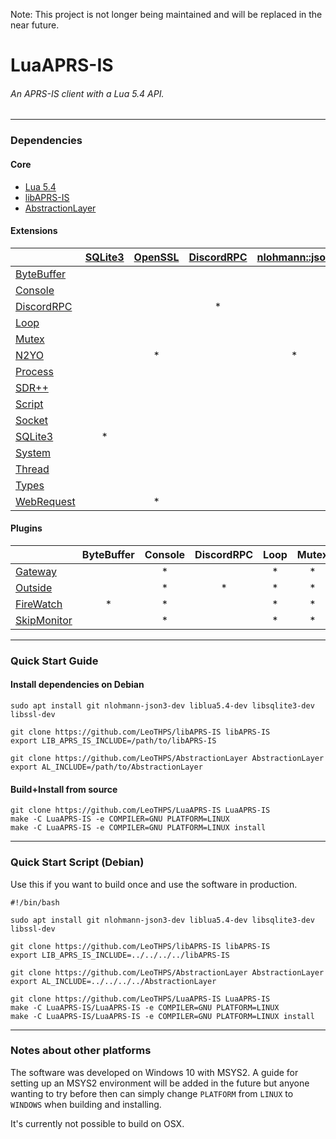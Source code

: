 Note: This project is not longer being maintained and will be replaced in the near future.

# LuaAPRS-IS
###### An APRS-IS client with a Lua 5.4 API.

<hr />

### Dependencies

#### Core

- [Lua 5.4](//github.com/lua/lua)
- [libAPRS-IS](//github.com/LeoTHPS/libAPRS-IS)
- [AbstractionLayer](//github.com/LeoTHPS/AbstractionLayer)

#### Extensions

|                                                 | [SQLite3](//github.com/sqlite/sqlite) | [OpenSSL](//github.com/openssl/openssl) | [DiscordRPC](//github.com/leothps/DiscordRPC) | [nlohmann::json](//github.com/nlohmann/json) |
| ----------------------------------------------- | :-----------------------------------: | :-------------------------------------: | :-------------------------------------------: | :------------------------------------------: |
| [ByteBuffer](LuaAPRS-IS/Extensions/ByteBuffer/) |                                       |                                         |                                               |                                              |
| [Console](LuaAPRS-IS/Extensions/Console/)       |                                       |                                         |                                               |                                              |
| [DiscordRPC](LuaAPRS-IS/Extensions/DiscordRPC/) |                                       |                                         | *                                             |                                              |
| [Loop](LuaAPRS-IS/Extensions/Loop/)             |                                       |                                         |                                               |                                              |
| [Mutex](LuaAPRS-IS/Extensions/Mutex/)           |                                       |                                         |                                               |                                              |
| [N2YO](LuaAPRS-IS/Extensions/N2YO/)             |                                       | *                                       |                                               | *                                            |
| [Process](LuaAPRS-IS/Extensions/Process/)       |                                       |                                         |                                               |                                              |
| [SDR++](LuaAPRS-IS/Extensions/SDR++/)           |                                       |                                         |                                               |                                              |
| [Script](LuaAPRS-IS/Extensions/)                |                                       |                                         |                                               |                                              |
| [Socket](LuaAPRS-IS/Extensions/Socket/)         |                                       |                                         |                                               |                                              |
| [SQLite3](LuaAPRS-IS/Extensions/SQLite3)        | *                                     |                                         |                                               |                                              |
| [System](LuaAPRS-IS/Extensions/System/)         |                                       |                                         |                                               |                                              |
| [Thread](LuaAPRS-IS/Extensions/Thread/)         |                                       |                                         |                                               |                                              |
| [Types](LuaAPRS-IS/Extensions/Types/)           |                                       |                                         |                                               |                                              |
| [WebRequest](LuaAPRS-IS/Extensions/WebRequest/) |                                       | *                                       |                                               |                                              |

#### Plugins

|                                              | ByteBuffer | Console | DiscordRPC | Loop | Mutex | N2YO | Process | SDR++ | Script | Socket | SQLite3 | System | Thread | Types | WebRequest |
| -------------------------------------------- | :--------: | :-----: | :--------: | :--: | :---: | :--: | :-----: | :---: | :----: | :----: | :-----: | :----: | :----: | :---: | :--------: |
| [Gateway](Build/Plugins/Gateway.lua)         |            | *       |            | *    | *     |      |         |       | *      |        | *       | *      |        |       |            |
| [Outside](Build/Plugins/Outside.lua)         |            | *       | *          | *    | *     |      |         |       | *      |        | *       | *      |        |       |            |
| [FireWatch](Build/Plugins/FireWatch.lua)     | *          | *       |            | *    | *     |      |         |       | *      | *      | *       | *      |        |       |            |
| [SkipMonitor](Build/Plugins/SkipMonitor.lua) |            | *       |            | *    | *     |      |         |       | *      |        | *       | *      |        |       |            |

<hr />

### Quick Start Guide

#### Install dependencies on Debian

```
sudo apt install git nlohmann-json3-dev liblua5.4-dev libsqlite3-dev libssl-dev

git clone https://github.com/LeoTHPS/libAPRS-IS libAPRS-IS
export LIB_APRS_IS_INCLUDE=/path/to/libAPRS-IS

git clone https://github.com/LeoTHPS/AbstractionLayer AbstractionLayer
export AL_INCLUDE=/path/to/AbstractionLayer
```

#### Build+Install from source

```
git clone https://github.com/LeoTHPS/LuaAPRS-IS LuaAPRS-IS
make -C LuaAPRS-IS -e COMPILER=GNU PLATFORM=LINUX
make -C LuaAPRS-IS -e COMPILER=GNU PLATFORM=LINUX install
```

<hr />

### Quick Start Script (Debian)

Use this if you want to build once and use the software in production.

```
#!/bin/bash

sudo apt install git nlohmann-json3-dev liblua5.4-dev libsqlite3-dev libssl-dev

git clone https://github.com/LeoTHPS/libAPRS-IS libAPRS-IS
export LIB_APRS_IS_INCLUDE=../../../../libAPRS-IS

git clone https://github.com/LeoTHPS/AbstractionLayer AbstractionLayer
export AL_INCLUDE=../../../../AbstractionLayer

git clone https://github.com/LeoTHPS/LuaAPRS-IS LuaAPRS-IS
make -C LuaAPRS-IS/LuaAPRS-IS -e COMPILER=GNU PLATFORM=LINUX
make -C LuaAPRS-IS/LuaAPRS-IS -e COMPILER=GNU PLATFORM=LINUX install
```

<hr />

### Notes about other platforms

The software was developed on Windows 10 with MSYS2. A guide for setting up an MSYS2 environment will be added in the future but anyone wanting to try before then can simply change `PLATFORM` from `LINUX` to `WINDOWS` when building and installing.

It's currently not possible to build on OSX.
